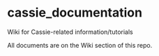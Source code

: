 # cassie_documentation
Wiki for Cassie-related information/tutorials

All documents are on the Wiki section of this repo.
